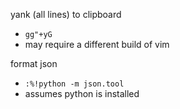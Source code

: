 yank (all lines) to clipboard 
- `gg"+yG`
- may require a different build of vim

format json 
- `:%!python -m json.tool`
- assumes python is installed
